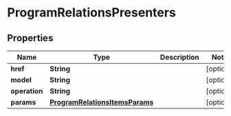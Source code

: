 
# ProgramRelationsPresenters

## Properties
Name | Type | Description | Notes
------------ | ------------- | ------------- | -------------
**href** | **String** |  |  [optional]
**model** | **String** |  |  [optional]
**operation** | **String** |  |  [optional]
**params** | [**ProgramRelationsItemsParams**](ProgramRelationsItemsParams.md) |  |  [optional]



